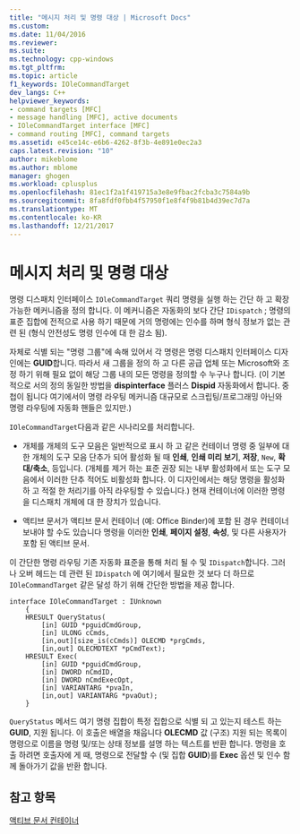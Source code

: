 ```yaml
---
title: "메시지 처리 및 명령 대상 | Microsoft Docs"
ms.custom: 
ms.date: 11/04/2016
ms.reviewer: 
ms.suite: 
ms.technology: cpp-windows
ms.tgt_pltfrm: 
ms.topic: article
f1_keywords: IOleCommandTarget
dev_langs: C++
helpviewer_keywords:
- command targets [MFC]
- message handling [MFC], active documents
- IOleCommandTarget interface [MFC]
- command routing [MFC], command targets
ms.assetid: e45ce14c-e6b6-4262-8f3b-4e891e0ec2a3
caps.latest.revision: "10"
author: mikeblome
ms.author: mblome
manager: ghogen
ms.workload: cplusplus
ms.openlocfilehash: 81ec1f2a1f419715a3e8e9fbac2fcba3c7584a9b
ms.sourcegitcommit: 8fa8fdf0fbb4f57950f1e8f4f9b81b4d39ec7d7a
ms.translationtype: MT
ms.contentlocale: ko-KR
ms.lasthandoff: 12/21/2017
---
```

# <a name="message-handling-and-command-targets"></a>메시지 처리 및 명령 대상
명령 디스패치 인터페이스 `IOleCommandTarget` 쿼리 명령을 실행 하는 간단 하 고 확장 가능한 메커니즘을 정의 합니다. 이 메커니즘은 자동화의 보다 간단 `IDispatch` ; 명령의 표준 집합에 전적으로 사용 하기 때문에 거의 명령에는 인수를 하며 형식 정보가 없는 관련 된 (형식 안전성도 명령 인수에 대 한 감소 됨).  
  
 자체로 식별 되는 "명령 그룹"에 속해 있어서 각 명령은 명령 디스패치 인터페이스 디자인에는 **GUID**합니다. 따라서 새 그룹을 정의 하 고 다른 공급 업체 또는 Microsoft와 조정 하기 위해 필요 없이 해당 그룹 내의 모든 명령을 정의할 수 누구나 합니다. (이 기본적으로 서의 정의 동일한 방법을 **dispinterface** 플러스 **Dispid** 자동화에서 합니다. 중첩이 됩니다 여기에서이 명령 라우팅 메커니즘 대규모로 스크립팅/프로그래밍 아닌와 명령 라우팅에 자동화 핸들은 있지만.)  
  
 `IOleCommandTarget`다음과 같은 시나리오를 처리합니다.  
  
-   개체를 개체의 도구 모음은 일반적으로 표시 하 고 같은 컨테이너 명령 중 일부에 대 한 개체의 도구 모음 단추가 되어 활성화 될 때 **인쇄**, **인쇄 미리 보기**,  **저장**, `New`, **확대/축소**, 등입니다. (개체를 제거 하는 표준 권장 되는 내부 활성화에서 또는 도구 모음에서 이러한 단추 적어도 비활성화 합니다. 이 디자인에서는 해당 명령을 활성화 하 고 적절 한 처리기를 아직 라우팅할 수 있습니다.) 현재 컨테이너에 이러한 명령을 디스패치 개체에 대 한 장치가 있습니다.  
  
-   액티브 문서가 액티브 문서 컨테이너 (예: Office Binder)에 포함 된 경우 컨테이너 보내야 할 수도 있습니다 명령을 이러한 **인쇄**, **페이지 설정**, **속성**, 및 다른 사용자가 포함 된 액티브 문서.  
  
 이 간단한 명령 라우팅 기존 자동화 표준을 통해 처리 될 수 및 `IDispatch`합니다. 그러나 오버 헤드는 데 관련 된 `IDispatch` 에 여기에서 필요한 것 보다 더 하므로 `IOleCommandTarget` 같은 달성 하기 위해 간단한 방법을 제공 합니다.  
  
```  
interface IOleCommandTarget : IUnknown  
    {  
    HRESULT QueryStatus(  
        [in] GUID *pguidCmdGroup,  
        [in] ULONG cCmds,  
        [in,out][size_is(cCmds)] OLECMD *prgCmds,  
        [in,out] OLECMDTEXT *pCmdText);  
    HRESULT Exec(  
        [in] GUID *pguidCmdGroup,  
        [in] DWORD nCmdID,  
        [in] DWORD nCmdExecOpt,  
        [in] VARIANTARG *pvaIn,  
        [in,out] VARIANTARG *pvaOut);  
    }  
```  
  
 `QueryStatus` 메서드 여기 명령 집합이 특정 집합으로 식별 되 고 있는지 테스트 하는 **GUID**, 지원 됩니다. 이 호출은 배열을 채웁니다 **OLECMD** 값 (구조) 지원 되는 목록이 명령으로 이름을 명령 및/또는 상태 정보를 설명 하는 텍스트를 반환 합니다. 명령을 호출 하려면 호출자에 게 때, 명령으로 전달할 수 (및 집합 **GUID**)를 **Exec** 옵션 및 인수 함께 돌아가기 값을 반환 합니다.  
  
## <a name="see-also"></a>참고 항목  
 [액티브 문서 컨테이너](../mfc/active-document-containers.md)

